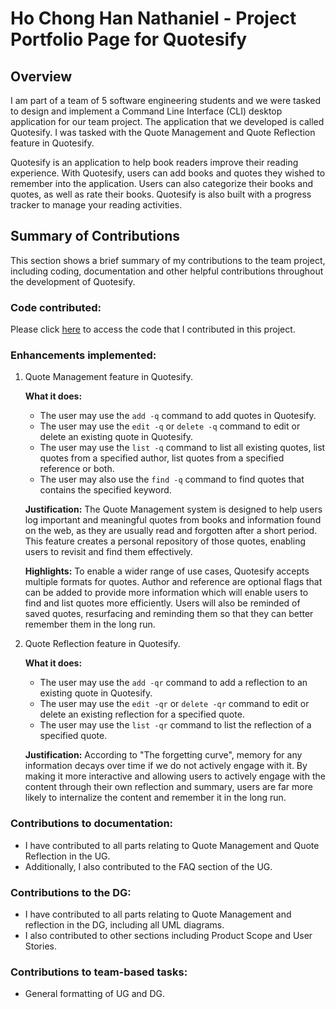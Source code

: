 # Ho Chong Han Nathaniel - Project Portfolio Page for Quotesify

## Overview
I am part of a team of 5 software engineering students and we were tasked to design and implement a
Command Line Interface (CLI) desktop application for our team project. The application that we developed
is called Quotesify. I was tasked with the Quote Management and Quote Reflection feature in Quotesify.

Quotesify is an application to help book readers improve their reading experience. With Quotesify,
users can add books and quotes they wished to remember into the application. Users can also categorize their books and
quotes, as well as rate their books. Quotesify is also built with a progress tracker to manage your reading activities.

## Summary of Contributions
This section shows a brief summary of my contributions to the team project, including coding, documentation
and other helpful contributions throughout the development of Quotesify.

### Code contributed:
Please click [here](https://nus-cs2113-ay2021s1.github.io/tp-dashboard/#breakdown=true&search=nat-ho&sort=groupTitle&sortWithin=title&since=&timeframe=commit&mergegroup=&groupSelect=groupByRepos&checkedFileTypes=docs~functional-code~test-code~other) to access the code that I contributed in this project.

### Enhancements implemented:
1. Quote Management feature in Quotesify.

    **What it does:**
    * The user may use the `add -q` command to add quotes in Quotesify.
    * The user may use the `edit -q` or `delete -q` command to edit or delete an existing quote in Quotesify.
    * The user may use the `list -q` command to list all existing quotes, list quotes from a specified author,  list quotes from a specified reference or both.
    * The user may also use the `find -q` command to find quotes that contains the specified keyword.

    **Justification:**
    The Quote Management system is designed to help users log important and meaningful quotes from books and information 
    found on the web, as they are usually read and forgotten after a short period. This feature creates a personal repository 
    of those quotes, enabling users to revisit and find them effectively.
    
    **Highlights:**
    To enable a wider range of use cases, Quotesify accepts multiple formats for quotes. Author and reference are optional 
    flags that can be added to provide more information which will enable users to find and list quotes more efficiently. 
    Users will also be reminded of saved quotes, resurfacing and reminding them so that they can better remember them in the long run.
    
2. Quote Reflection feature in Quotesify.
    
    **What it does:**
    * The user may use the `add -qr` command to add a reflection to an existing quote in Quotesify.
    * The user may use the `edit -qr` or `delete -qr` command to edit or delete an existing reflection for a specified quote.
    * The user may use the `list -qr` command to list the reflection of a specified quote.
    
    **Justification:**
    According to "The forgetting curve", memory for any information decays over time if we do not actively engage with it.
    By making it more interactive and allowing users to actively engage with the content through their own reflection
    and summary, users are far more likely to internalize the content and remember it in the long run. 

### Contributions to documentation:
* I have contributed to all parts relating to Quote Management and Quote Reflection in the UG.
* Additionally, I also contributed to the FAQ section of the UG.

### Contributions to the DG:
* I have contributed to all parts relating to Quote Management and reflection in the DG, including all UML diagrams.
* I also contributed to other sections including Product Scope and User Stories.

### Contributions to team-based tasks:
* General formatting of UG and DG.